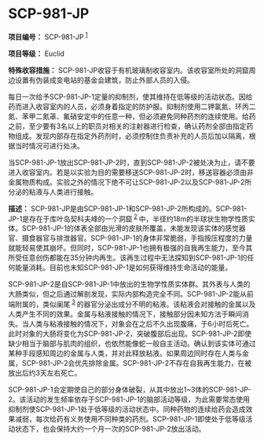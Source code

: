 # SCP-981-JP

**项目编号：**  SCP-981-JP<sup class='footnoteref'>
 <a shape='rect' class='footnoteref' id='footnoteref-1' href='javascript:;' onclick='WIKIDOT.page.utils.scrollToReference(&apos;footnote-1&apos;)'>1</a>
</sup>

**项目等级：**  Euclid

**特殊收容措施：** SCP-981-JP收容于有机玻璃制收容室内。该收容室所处的洞窟周边设置有伪装成变电站的基金会建筑，防止外部人员的入侵。

每日一次给予SCP-981-JP-1定量的抑制剂，使其维持在低等级的活动状态。因给药而进入收容室内的人员，必须身着指定的防护服。抑制剂使用二钾氯氮、环丙二氮、苯甲二氮䓬、氟硝安定中的任意一种，但必须避免同种药剂的连续使用。给药之前，至少要有3名以上的职员对相关的注射器进行检查，确认药剂全部由指定药物组成。发现内部存在指定外药剂时，必须控制住负责补充的人员后加以隔离，根据当时情况可进行处决。

当SCP-981-JP-1放出SCP-981-JP-2时，直到SCP-981-JP-2被处决为止，请不要进入收容室内。若是以实验为目的需要移送SCP-981-JP-2时，移送容器必须由非金属物质构成。实验之外的情况下绝不可让SCP-981-JP-2以及SCP-981-JP-2所分泌的粘液与人类进行接触。

**描述：** SCP-981-JP是由SCP-981-JP-1和SCP-981-JP-2所构成的。SCP-981-JP-1是存在于库叶岛契科夫峰的一个洞窟<sup class='footnoteref'>
 <a shape='rect' class='footnoteref' id='footnoteref-2' href='javascript:;' onclick='WIKIDOT.page.utils.scrollToReference(&apos;footnote-2&apos;)'>2</a>
</sup>中，半径约18m的半球状生物学性质实体。SCP-981-JP-1的体表全部由光滑的皮肤所覆盖，未能发现该实体的感觉器官、摄食器官与排泄器官。SCP-981-JP-1的身体非常脆弱，手指按压程度的力量就能轻易使其崩坏。但同时，SCP-981-JP-1也拥有极强的自我再生能力，至今其所受任意创伤都能在35分钟内再生。该再生过程中无法探知到SCP-981-JP-1的任何能量消耗。目前也未知SCP-981-JP-1是如何获得维持生命活动的能量。

SCP-981-JP-2是自SCP-981-JP-1中放出的生物学性质实体群。其外表与人类的大肠类似，但之后通过解剖发现，实际内部构造完全不同。SCP-981-JP-2能从前端附属的，类似阑尾<sup class='footnoteref'>
 <a shape='rect' class='footnoteref' id='footnoteref-3' href='javascript:;' onclick='WIKIDOT.page.utils.scrollToReference(&apos;footnote-3&apos;)'>3</a>
</sup>的器官分泌出成分不明的粘液。该粘液会对接触的金属以及人类产生不同的效果。金属与粘液接触的情况下，接触部分因未知方法于瞬间消失。当人类与粘液接触的情况下，对象会在之后不久出现腹痛，于6小时后死亡。此时对象的大肠将变化为SCP-981-JP-2，突破腹部后出现。SCP-981-JP-2即使缺少相当于脑部与肌肉的组织，也依然能像蛇一般自主活动。确认到该实体可通过某种手段感知周边的金属与人类，并对此释放粘液。如果周边同时存在人类与金属，SCP-981-JP-2会优先排除金属。SCP-981-JP-2不存在自我再生能力，在被放出后约3天左右死亡。

SCP-981-JP-1会定期使自己的部分身体破裂，从其中放出1~3体的SCP-981-JP-2。该活动的发生频率依存于SCP-981-JP-1的脑部活动等级，为此需要常态使用抑制剂使SCP-981-JP-1处于低等级的活动状态中。同种药物的连续给药会造成效果减弱，每次给药有义务使用不同种类的药剂。SCP-981-JP-1即使处于低等级活动状态下，也会保持大约一个月一次的SCP-981-JP-2放出活动。




